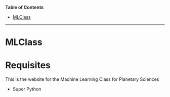 **Table of Contents** 

- [MLClass](#)

***


# MLClass

# Requisites
This is the website for the Machine Learning Class for Planetary Sciences

- Super Python
